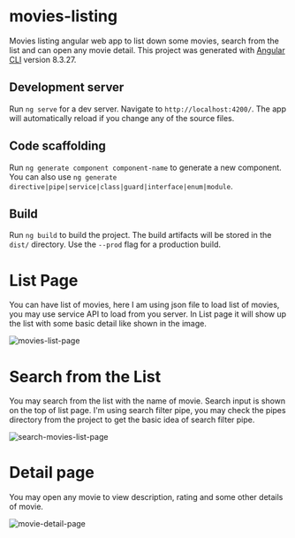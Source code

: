 # movies-listing
Movies listing angular web app to list down some movies, search from the list and can open any movie detail. This project was generated with [Angular CLI](https://github.com/angular/angular-cli) version 8.3.27.

## Development server

Run `ng serve` for a dev server. Navigate to `http://localhost:4200/`. The app will automatically reload if you change any of the source files.

## Code scaffolding

Run `ng generate component component-name` to generate a new component. You can also use `ng generate directive|pipe|service|class|guard|interface|enum|module`.

## Build

Run `ng build` to build the project. The build artifacts will be stored in the `dist/` directory. Use the `--prod` flag for a production build.

# List Page
You can have list of movies, here I am using json file to load list of movies, you may use service API to load from you server.
In List page it will show up the list with some basic detail like shown in the image.

![movies-list-page](https://user-images.githubusercontent.com/45449860/132974505-08d87d3f-439f-431a-a711-a2d7032e4040.PNG)

# Search from the List
You may search from the list with the name of movie. Search input is shown on the top of list page. I'm using search filter pipe, you may check the pipes directory from the project to get the basic idea of search filter pipe.

![search-movies-list-page](https://user-images.githubusercontent.com/45449860/132974549-43d45c7c-34d8-48ce-aa3e-66ac288c0822.PNG)

# Detail page
You may open any movie to view description, rating and some other details of movie.

![movie-detail-page](https://user-images.githubusercontent.com/45449860/132974609-a23185dc-199a-406a-bac0-2508325412d3.PNG)

